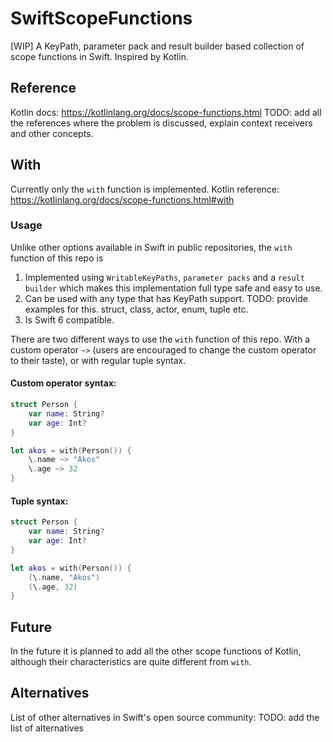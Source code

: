 # SwiftScopeFunctions
[WIP] A KeyPath, parameter pack and result builder based collection of scope functions in Swift. Inspired by Kotlin.

## Reference
Kotlin docs: https://kotlinlang.org/docs/scope-functions.html
TODO: add all the references where the problem is discussed, explain context receivers and other concepts.

## With
Currently only the `with` function is implemented. Kotlin reference: https://kotlinlang.org/docs/scope-functions.html#with

### Usage
Unlike other options available in Swift in public repositories, the `with` function of this repo is 
1. Implemented using `WritableKeyPaths`, `parameter packs` and a `result builder` which makes this implementation full type safe and easy to use. 
2. Can be used with any type that has KeyPath support. TODO: provide examples for this. struct, class, actor, enum, tuple etc.
3. Is Swift 6 compatible.

There are two different ways to use the `with` function of this repo. With a custom operator `~>` (users are encouraged to change the custom operator to their taste), or with regular tuple syntax.

#### Custom operator syntax:

```swift
struct Person {
    var name: String?
    var age: Int?
}

let akos = with(Person()) {
    \.name ~> "Akos"
    \.age ~> 32
}
```

#### Tuple syntax:
 
```swift
struct Person {
    var name: String?
    var age: Int?
}

let akos = with(Person()) {
    (\.name, "Akos")
    (\.age, 32)
}
```


## Future
In the future it is planned to add all the other scope functions of Kotlin, although their characteristics are quite different from `with`.

## Alternatives
List of other alternatives in Swift's open source community:
TODO: add the list of alternatives
